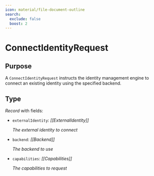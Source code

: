 ```yaml
---
icon: material/file-document-outline
search:
  exclude: false
  boost: 2
---
```


# ConnectIdentityRequest

## Purpose

<!-- --8<-- [start:purpose] -->
A `ConnectIdentityRequest` instructs the identity management engine to connect an existing identity using the specified backend.
<!-- --8<-- [end:purpose] -->

## Type

<!-- --8<-- [start:type] -->
<div class="type" markdown>

*Record* with fields:

- `externalIdentity`: *[[ExternalIdentity]]*

  *The external identity to connect*
- `backend`: *[[Backend]]*

  *The backend to use*

- `capabilities`: *[[Capabilities]]*

  *The capabilities to request*
</div>
<!-- --8<-- [end:type] -->
